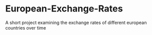 # European-Exchange-Rates
A short project examining the exchange rates of different european countries over time
